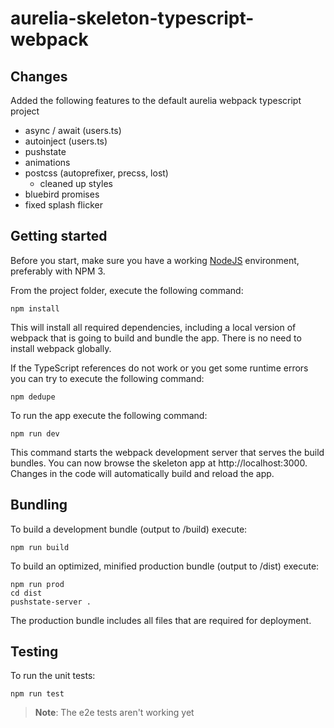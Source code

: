 # aurelia-skeleton-typescript-webpack

## Changes

Added the following features to the default aurelia webpack typescript project
- async / await (users.ts)
- autoinject (users.ts)
- pushstate
- animations
- postcss (autoprefixer, precss, lost)
  - cleaned up styles
- bluebird promises
- fixed splash flicker

## Getting started

Before you start, make sure you have a working [NodeJS](http://nodejs.org/) environment, preferably with NPM 3.

From the project folder, execute the following command:

```shell
npm install
```

This will install all required dependencies, including a local version of webpack that is going to
build and bundle the app. There is no need to install webpack globally.

If the TypeScript references do not work or you get some runtime errors you can try to execute the following command:

```shell
npm dedupe
```

To run the app execute the following command:

```shell
npm run dev
```

This command starts the webpack development server that serves the build bundles.
You can now browse the skeleton app at http://localhost:3000. Changes in the code
will automatically build and reload the app.

## Bundling

To build a development bundle (output to /build) execute:

```shell
npm run build
```

To build an optimized, minified production bundle (output to /dist) execute:

```shell
npm run prod
cd dist
pushstate-server .
```

The production bundle includes all files that are required for deployment.

## Testing
To run the unit tests:

```shell
npm run test
```

> **Note**: The e2e tests aren't working yet
